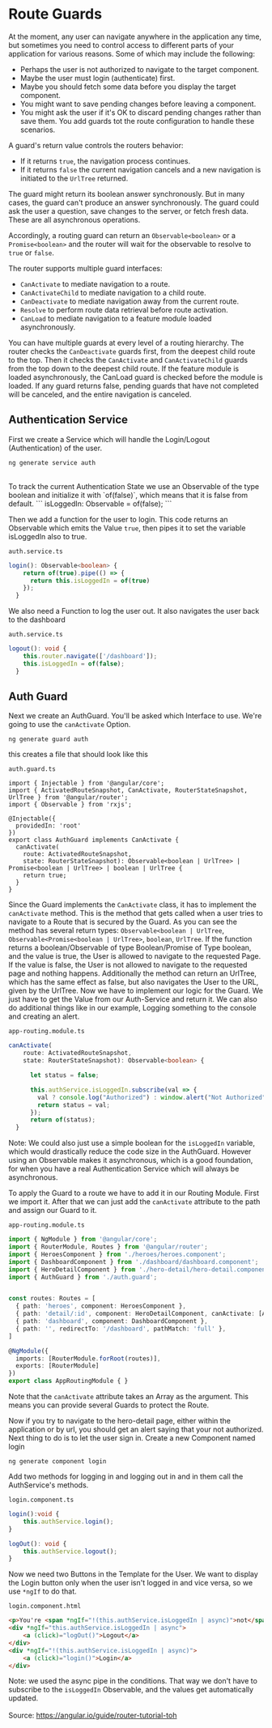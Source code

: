 # Route Guards
At the moment, any user can navigate anywhere in the application any time, but sometimes you need to control access to different parts of your application for various reasons. Some of which may include the following:
 - Perhaps the user is not authorized to navigate to the target component.
 - Maybe the user must login (authenticate) first.
 - Maybe you should fetch some data before you display the target component.
 - You might want to save pending changes before leaving a component.
 - You might ask the user if it's OK to discard pending changes rather than save them.
You add guards tot the route configuration to handle these scenarios.

A guard's return value controls the routers behavior:
 - If it returns `true`, the navigation process continues.
 - If it returns `false` the current navigation cancels and a new navigation is initiated to the `UrlTree` returned.

The guard might return its boolean answer synchronously. But in many cases, the guard can't produce an answer synchronously. The guard could ask the user a question, save changes to the server, or fetch fresh data. These are all asynchronous operations.

Accordingly, a routing guard can return an `Observable<boolean>` or a `Promise<boolean>` and the router will wait for the observable to resolve to `true` or `false`.

The router supports multiple guard interfaces:
 - `CanActivate` to mediate navigation to a route.
 - `CanActivateChild` to mediate navigation to a child route.
 - `CanDeactivate` to mediate navigation away from the current route.
 - `Resolve` to perform route data retrieval before route activation.
 - `CanLoad` to mediate navigation to a feature module loaded asynchronously.

You can have multiple guards at every level of a routing hierarchy. The router checks the `CanDeactivate` guards first, from the deepest child route to the top. Then it checks the `CanActivate` and `CanActivateChild` guards from the top down to the deepest child route. If the feature module is loaded asynchronously, the CanLoad guard is checked before the module is loaded. If any guard returns false, pending guards that have not completed will be canceled, and the entire navigation is canceled.


## Authentication Service
First we create a Service which will handle the Login/Logout (Authentication) of the user.
```
ng generate service auth
```

<br>
To track the current Authentication State we use an Observable of the type boolean and initialize it with `of(false)`, which means that it is false from default.
```
isLoggedIn: Observable<boolean> = of(false);
```

Then we add a function for the user to login. This code returns an Observable which emits the Value `true`, then pipes it to set the variable isLoggedIn also to true.

`auth.service.ts`
```typescript
login(): Observable<boolean> {
    return of(true).pipe(() => {
      return this.isLoggedIn = of(true)
    });
  }
```

We also need a Function to log the user out. It also navigates the user back to the dashboard

`auth.service.ts`
```typescript
logout(): void {
    this.router.navigate(['/dashboard']);
    this.isLoggedIn = of(false);
  }
```

## Auth Guard
Next we create an AuthGuard. You'll be asked which Interface to use. We're going to use the `canActivate` Option.
```
ng generate guard auth
```
this creates a file that should look like this

`auth.guard.ts`
```TS
import { Injectable } from '@angular/core';
import { ActivatedRouteSnapshot, CanActivate, RouterStateSnapshot, UrlTree } from '@angular/router';
import { Observable } from 'rxjs';

@Injectable({
  providedIn: 'root'
})
export class AuthGuard implements CanActivate {
  canActivate(
    route: ActivatedRouteSnapshot,
    state: RouterStateSnapshot): Observable<boolean | UrlTree> | Promise<boolean | UrlTree> | boolean | UrlTree {
    return true;
  }
}
```
Since the Guard implements the `CanActivate` class, it has to implement the `canActivate` method.
This is the method that gets called when a user tries to navigate to a Route that is secured by the Guard. As you can see the method has several return types: `Observable<boolean | UrlTree`, `Observable<Promise<boolean | UrlTree>`, `boolean`, `UrlTree`. If the function returns a boolean/Observable of type Boolean/Promise of Type boolean, and the value is true, the User is allowed to navigate to the requested Page. If the value is false, the User is not allowed to navigate to the requested page and nothing happens. Additionally the method can return an UrlTree, which has the same effect as false, but also navigates the User to the URL, given by the UrlTree.
Now we have to implement our logic for the Guard. We just have to get the Value from our Auth-Service and return it. We can also do additional things like in our example, Logging something to the console and creating an alert.

`app-routing.module.ts`
```ts
canActivate(
    route: ActivatedRouteSnapshot,
    state: RouterStateSnapshot): Observable<boolean> {

      let status = false;

      this.authService.isLoggedIn.subscribe(val => {
        val ? console.log("Authorized") : window.alert("Not Authorized");
        return status = val;
      });
      return of(status);
  }
```
Note: We could also just use a simple boolean for the `isLoggedIn` variable, which would drastically reduce the code size in the AuthGuard. However using an Observable makes it asynchronous, which is a good foundation, for when you have a real Authentication Service which will always be asynchronous.

To apply the Guard to a route we have to add it in our Routing Module. First we import it. After that we can just add the `canActivate` attribute to the path and assign our Guard to it.

`app-routing.module.ts`
```ts
import { NgModule } from '@angular/core';
import { RouterModule, Routes } from '@angular/router';
import { HeroesComponent } from './heroes/heroes.component';
import { DashboardComponent } from './dashboard/dashboard.component';
import { HeroDetailComponent } from './hero-detail/hero-detail.component';
import { AuthGuard } from './auth.guard';


const routes: Routes = [
  { path: 'heroes', component: HeroesComponent },
  { path: 'detail/:id', component: HeroDetailComponent, canActivate: [AuthGuard] },
  { path: 'dashboard', component: DashboardComponent },
  { path: '', redirectTo: '/dashboard', pathMatch: 'full' },
]

@NgModule({
  imports: [RouterModule.forRoot(routes)],
  exports: [RouterModule]
})
export class AppRoutingModule { }
```
Note that the `canActivate` attribute takes an Array as the argument. This means you can provide several Guards to protect the Route.


Now if you try to navigate to the hero-detail page, either within the application or by url, you should get an alert saying that your not authorized.
Next thing to do is to let the user sign in.
Create a new Component named login 

`ng generate component login`

Add two methods for logging in and logging out in and in them call the AuthService's methods.
<br>

`login.component.ts`
```ts
login():void {
    this.authService.login();
}

logOut(): void {
    this.authService.logout();
}
```

Now we need two Buttons in the Template for the User. We want to display the Login button only when the user isn't logged in and vice versa, so we use `*ngIf` to do that.
<br>

`login.component.html`
```html
<p>You're <span *ngIf="!(this.authService.isLoggedIn | async)">not</span> logged in</p>
<div *ngIf="this.authService.isLoggedIn | async">
    <a (click)="logOut()">Logout</a>
</div>
<div *ngIf="!(this.authService.isLoggedIn | async)">
    <a (click)="login()">Login</a>
</div>
```
Note: we used the async pipe in the conditions. That way we don't have to subscribe to the `isLoggedIn` Observable, and the values get automatically updated.
<br>
<br>
Source: https://angular.io/guide/router-tutorial-toh